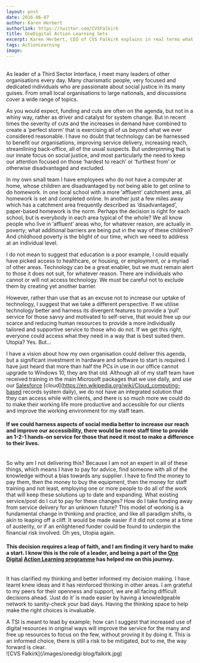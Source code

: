```yaml
---
layout: post
date: 2016-06-07
author: Karen Herbert
authorlink: https://twitter.com/CVSFalkirk
title: OneDigital Action Learning Sets
excerpt: Karen Herbert, CEO of CVS Falkirk explains in real terms what digital transformation means for a TSI
tags: ActionLearning
image:
---
```

<br />
As leader of a Third Sector Interface, I meet many leaders of other organisations every day. Many charismatic people, very focused and dedicated individuals who are passionate about social justice in its many guises. From small local organisations to large nationals, and discussions cover a wide range of topics.

As you would expect, funding and cuts are often on the agenda, but not in a whiny way, rather as driver and catalyst for system change. But in recent times the severity of cuts and the increases in demand have combined to create a ‘perfect storm’ that is exercising all of us beyond what we ever considered reasonable.
I have no doubt that technology can be harnessed to benefit our organisations, improving service delivery, increasing reach, streamlining back-office, all of the usual suspects. But underpinning that is our innate focus on social justice, and most particularly the need to keep our attention focused on those ‘hardest to reach’ or ‘furthest from’ or otherwise disadvantaged and excluded.

In my own small team I have employees who do not have a computer at home, whose children are disadvantaged by not being able to get online to do homework. In one local school with a more ‘affluent’ catchment area, all homework is set and completed online. In another just a few miles away which has a catchment area frequently described as ‘disadvantaged’, paper-based homework is the norm. Perhaps the decision is right for each school, but is everybody in each area typical of the whole? We all know people who live in ‘affluent’ areas who, for whatever reason, are actually in poverty; what additional barriers are being put in the way of these children? And childhood poverty is the blight of our time, which we need to address at an individual level.

I do not mean to suggest that education is a poor example, I could equally have picked access to healthcare, or housing, or employment, or a myriad of other areas. Technology can be a great enabler, but we must remain alert to those it does not suit, for whatever reason. There are individuals who cannot or will not access technology. We must be careful not to exclude them by creating yet another barrier.

However, rather than use that as an excuse not to increase our uptake of technology, I suggest that we take a different perspective. If we utilise technology better and harness its divergent features to provide a ‘pull’ service for those savvy and motivated to self-serve, that would free up our scarce and reducing human resources to provide a more individually tailored and supportive service to those who do not. If we get this right, everyone could access what they need in a way that is best suited them. Utopia? Yes. But…

I have a vision about how my own organisation could deliver this agenda, but a significant investment in hardware and software to start is required. I have just heard that more than half the PCs in use in our office cannot upgrade to Windows 10, they are that old. Although all of my staff team have received training in the main Microsoft packages that we use daily, and use our [Salesforce](http://www.salesforce.com/uk/) [cloud](https://en.wikipedia.org/wiki/Cloud_computing-based records system daily), we do not have an integrated solution that they can access while with clients, and there is so much more we could do to make their working life more productive and accessible for our clients and improve the working environment for my staff team.

#### If we could harness aspects of social media better to increase our reach and improve our accessibility, there would be more staff time to provide an 1-2-1 hands-on service for those that need it most to make a difference to their lives.
<br />
So why am I not delivering this? Because I am not an expert in all of these things, which means I have to pay for advice, find someone with all of the knowledge without a bias towards any supplier. I have to find the money to pay them, then the money to buy the equipment, then the money for staff training and not least, employing one or more people to do all of the work that will keep these solutions up to date and expanding. What existing service/post do I cut to pay for these changes? How do I take funding away from service delivery for an unknown future? This model of working is a fundamental change in thinking and practice, and like all paradigm shifts, is akin to leaping off a cliff. It would be made easier if it did not come at a time of austerity, or if an enlightened funder could be found to underpin the financial risk involved. Oh yes, Utopia again.

#### This decision requires a leap of faith, and I am finding it very hard to make a start. I know this is the role of a leader, and being a part of the [One Digital](http://digital.scvo.org.uk/onedigital/) [Action Learning programme](http://digital.scvo.org.uk/onedigital/actionlearning/) has helped me on this journey.
<br />
It has clarified my thinking and better informed my decision making. I have learnt knew ideas and it has reinforced thinking in other areas. I am grateful to my peers for their openness and support, we are all facing difficult decisions ahead. ‘Just do it’ is made easier by having a knowledgeable network to sanity-check your bad days. Having the thinking space to help make the right choices is invaluable.

A TSI is meant to lead by example; how can I suggest that increased use of digital resources in original ways will improve the service for the many and free up resources to focus on the few, without proving it by doing it. This is an informed choice, there is still a risk to be mitigated, but to me, the way forward is clear.
<br />
![CVS Falkirk](/images/onedigi blog/falkirk.jpg)